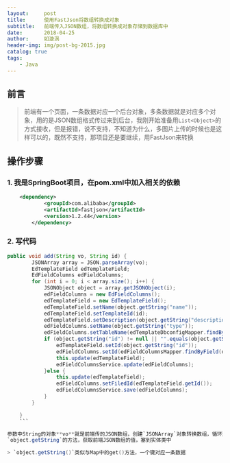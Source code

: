 ```yaml
---
layout:     post
title:      使用FastJson将数组转换成对象
subtitle:   前端传入JSON数组，将数组转换成对象存储到数据库中
date:       2018-04-25
author:     如漩涡
header-img: img/post-bg-2015.jpg
catalog: true
tags:
    - Java
---
```


## 前言

> 前端有一个页面，一条数据对应一个后台对象，多条数据就是对应多个对象，用的是JSON数组格式传过来到后台，我刚开始准备用`List<Object>`的方式接收，但是报错，说不支持，不知道为什么，多图片上传的时候也是这样可以的，既然不支持，那项目还是要继续，用FastJson来转换

## 操作步骤

### 1. 我是SpringBoot项目，在pom.xml中加入相关的依赖

```xml
    <dependency>
			<groupId>com.alibaba</groupId>
			<artifactId>fastjson</artifactId>
			<version>1.2.44</version>
		</dependency>
```

### 2. 写代码

```Java
public void add(String vo, String id) {
        JSONArray array = JSON.parseArray(vo);
        EdTemplateField edTemplateField;
        EdFieldColumns edFieldColumns;
        for (int i = 0; i < array.size(); i++) {
            JSONObject object = array.getJSONObject(i);
            edFieldColumns = new EdFieldColumns();
            edTemplateField = new EdTemplateField();
            edTemplateField.setName(object.getString("name"));
            edTemplateField.setTemplateId(id);
            edTemplateField.setDescription(object.getString("description"));
            edFieldColumns.setName(object.getString("type"));
            edFieldColumns.setTableName(edTemplateDbconfigMapper.findByTemplate(id).getTableName());
            if (object.getString("id") != null || "".equals(object.getString("id"))){
                edTemplateField.setId(object.getString("id"));
                edFieldColumns.setId(edFieldColumnsMapper.findByField(object.getString("id")).getId());
                this.update(edTemplateField);
                edFieldColumnsService.update(edFieldColumns);
            }else {
                this.update(edTemplateField);
                edFieldColumns.setFiledId(edTemplateField.getId());
                edFieldColumnsService.save(edFieldColumns);
            }
        }

    }
    ```

参数中String的对象**vo**就是前端传的JSON数组，创建`JSONArray`对象转换数组，循环这个对象长度，创建`JSONObject`对象，`getJSONObject(i)`创建多个对象，因为前端传的不止一条数据，多条数据那就是多个对象，接着将准备好的数据库实体类实例化，用
`object.getString`的方法，获取前端JSON数组的值，塞到实体类中

> `object.getString()`类似与Map中的get()方法，一个键对应一条数据
